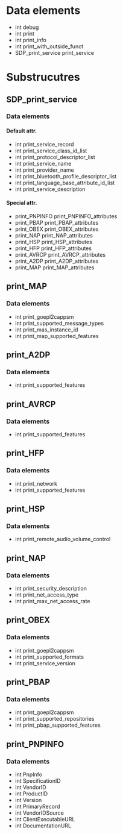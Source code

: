 # Data elements
* int debug
* int print
* int print_info
* int print_with_outside_funct
* SDP_print_service print_service



# Substrucutres
## SDP_print_service
### Data elements
#### Default attr.
* int print_service_record
* int print_service_class_id_list
* int print_protocol_descriptor_list
* int print_service_name
* int print_provider_name
* int print_bluetooth_profile_descriptor_list
* int print_language_base_attribute_id_list
* int print_service_description
#### Special attr.
* print_PNPINFO print_PNPINFO_attributes
* print_PBAP print_PBAP_attributes
* print_OBEX print_OBEX_attributes
* print_NAP print_NAP_attributes
* print_HSP print_HSP_attributes
* print_HFP print_HFP_attributes
* print_AVRCP print_AVRCP_attributes
* print_A2DP print_A2DP_attributes
* print_MAP print_MAP_attributes


## print_MAP
### Data elements
* int print_goepl2cappsm
* int print_supported_message_types
* int print_mas_instance_id
* int print_map_supported_features

## print_A2DP
### Data elements
* int print_supported_features

## print_AVRCP
### Data elements
* int print_supported_features

## print_HFP
### Data elements
* int print_network
* int print_supported_features

## print_HSP
### Data elements
* int print_remote_audio_volume_control

## print_NAP
### Data elements
* int print_security_description
* int print_net_access_type
* int print_max_net_access_rate

## print_OBEX
### Data elements
* int print_goepl2cappsm
* int print_supported_formats
* int print_service_version

## print_PBAP
### Data elements
* int print_goepl2cappsm
* int print_supported_repositories
* int print_pbap_supported_features

## print_PNPINFO
### Data elements
* int PnpInfo
* int SpecificationID
* int VendorID
* int ProductID
* int Version
* int PrimaryRecord
* int VendorIDSource
* int ClientExecutableURL
* int DocumentationURL
